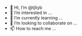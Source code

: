 - 👋 Hi, I’m @tjliyb
- 👀 I’m interested in ...
- 🌱 I’m currently learning ...
- 💞️ I’m looking to collaborate on ...
- 📫 How to reach me ...

<!---
tjliyb/tjliyb is a ✨ special ✨ repository because its `README.md` (this file) appears on your GitHub profile.
You can click the Preview link to take a look at your changes.
--->
